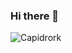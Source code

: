 ### Hi there 👋 

![Capidrork](https://user-images.githubusercontent.com/109298575/229602758-13370e24-fcd9-4c0a-9f28-c2eb9728e6e0.png)


<!--
**Odrork/Odrork** is a ✨ _special_ ✨ repository because its `README.md` (this file) appears on your GitHub profile.

Here are some ideas to get you started:

- 🔭 I’m currently working on ...
- 🌱 I’m currently learning ...
- 👯 I’m looking to collaborate on ...
- 🤔 I’m looking for help with ...
- 💬 Ask me about ...
- 📫 How to reach me: ...
- 😄 Pronouns: ...
- ⚡ Fun fact: ...
-->
